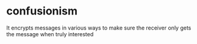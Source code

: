 # confusionism
It encrypts messages in various ways to make sure the receiver only gets the message when truly interested
